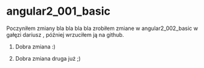 # angular2_001_basic
Poczyniłem zmiany bla bla bla bla zrobiłem zmiane w angular2_002_basic w gałęzi dariusz , później wrzuciłem ją na github.

1. Dobra zmiana :) 

2. Dobra zmiana druga już ;) 